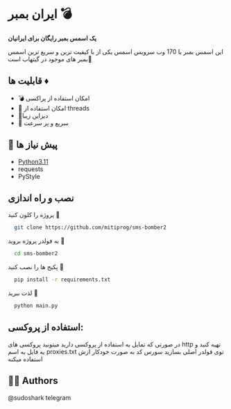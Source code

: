 # ایران بمبر 💣
**یک اسمس بمبر رایگان برای ایرانیان**

این اسمس بمبر با 170 وب سرویس اسمس یکی از با کیفیت ترین و سریع ترین اسمس بمبر های موجود در گیتهاب است💊
## قابلیت ها ♦

-  💣 امکان استفاده از پراکسی
-  💊 امکان استفاده از threads 
-  🍇دیزاین زیبا 
-  🔪 سریع و پر سرعت 

## 📃 پیش نیاز ها
- [Python3.11](https://www.python.org/downloads/)
- requests
- PyStyle
## نصب و راه اندازی

پروژه را کلون کنید 🔗

```bash
  git clone https://github.com/mitiprog/sms-bomber2
```

به فولدر پروژه بروید 📂

```bash
  cd sms-bomber2
```

پکیج ها را نصب کنید 🔻

```bash
  pip install -r requirements.txt
```

لذت ببرید 💖

```bash
  python main.py
```


 
## استفاده از پروکسی: 
در صورتی که تمایل به استفاده از پروکسی دارید میتونید پروکسی های http تهیه کنید و یه فایل به اسم proxies.txt توی فولدر اصلی بسازید
سورس کد به صورت خودکار ازش استفاده میکنه

## 👨‍🏭 Authors
@sudoshark telegram

